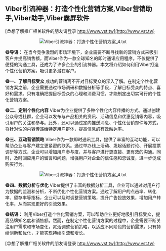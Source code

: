 ## **Viber引流神器：打造个性化营销方案,Viber营销助手,Viber助手,Viber霸屏软件**

[😍想了解推广相关软件的朋友请登录 http://www.vst.tw](http://www.vst.tw)

 <center><img src="https://vst.tw/MP4/tuiguang/png/7.png" alt="Viber引流神器：打造个性化营销方案_4.txt"></center>

**😄导语：**
在当今竞争激烈的市场环境下，企业需要不断寻找新的营销方式来吸引客户并提高销售额。而Viber作为一款全球知名的即时通讯应用程序，不仅提供了便捷的沟通工具，还成为了许多企业的引流神器。本文将介绍如何利用Viber打造个性化营销方案，吸引更多潜在客户。

**😄一、了解目标受众**
成功的营销离不开对目标受众的深入了解。在制定个性化营销方案之前，企业需要通过市场调研和数据分析等手段，了解目标受众的特点、喜好和需求。只有准确把握目标受众的心理和消费习惯，才能制定出切实可行的个性化营销方案。

**😄二、定制个性化内容**
Viber为企业提供了多种个性化内容传播的方式。通过创建公众号或社群，企业可以发布与产品相关的资讯、活动信息和优惠促销等内容，吸引用户的关注和参与。此外，还可以通过定向推送消息、个性化营销邮件等方式，将针对性的内容传递给特定用户群体，提高信息的有效触达率。

**😄三、互动营销策略**
Viber作为一款即时通讯工具，提供了丰富的互动功能，可以帮助企业与客户建立更紧密的联系。通过举办线上活动、发起话题讨论、开展投票调研等方式，企业可以增加用户参与度，并与客户进行更直接、更有效的沟通。同时，及时回应用户的留言和问题，增强用户对企业的信任感和忠诚度，进一步促成购买行为。

 <center><img src="https://vst.tw/MP4/tuiguang/png/5.png" alt="Viber引流神器：打造个性化营销方案_4.txt"></center>

**😄四、数据分析与优化**
Viber提供了丰富的数据分析工具，企业可以通过对用户行为数据的监测和分析，不断优化个性化营销方案。通过了解用户的点击率、转化率、留存率等指标，企业可以及时调整营销策略，提升广告投放效果，增加用户转化率，从而实现更好的引流效果。

**😄结语：**
利用Viber打造个性化营销方案，可以帮助企业更好地吸引目标受众，提高品牌知名度和销售额。然而，在制定个性化营销方案的过程中，企业需要不断关注用户需求和市场变化，灵活调整营销策略，以适应不同阶段的营销需求。只有持续创新和优化，才能实现持续引流和增长。

[😍想了解推广相关软件的朋友请登录 http://www.vst.tw](http://www.vst.tw)



